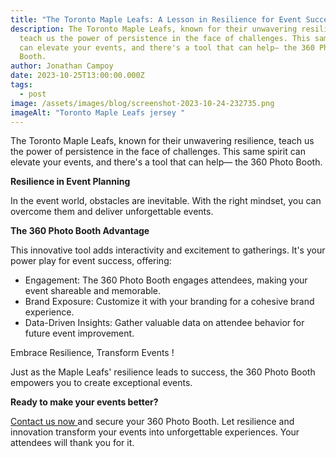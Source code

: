 ```yaml
---
title: "The Toronto Maple Leafs: A Lesson in Resilience for Event Success"
description: The Toronto Maple Leafs, known for their unwavering resilience,
  teach us the power of persistence in the face of challenges. This same spirit
  can elevate your events, and there's a tool that can help— the 360 Photo
  Booth.
author: Jonathan Campoy
date: 2023-10-25T13:00:00.000Z
tags:
  - post
image: /assets/images/blog/screenshot-2023-10-24-232735.png
imageAlt: "Toronto Maple Leafs jersey "
---
```

<!--StartFragment-->



The Toronto Maple Leafs, known for their unwavering resilience, teach us the power of persistence in the face of challenges. This same spirit can elevate your events, and there's a tool that can help— the 360 Photo Booth.



**Resilience in Event Planning**



In the event world, obstacles are inevitable. With the right mindset, you can overcome them and deliver unforgettable events.



**The 360 Photo Booth Advantage**



This innovative tool adds interactivity and excitement to gatherings. It's your power play for event success, offering:



* Engagement: The 360 Photo Booth engages attendees, making your event shareable and memorable.
* Brand Exposure: Customize it with your branding for a cohesive brand experience.
* Data-Driven Insights: Gather valuable data on attendee behavior for future event improvement.

Embrace Resilience, Transform Events !



Just as the Maple Leafs' resilience leads to success, the 360 Photo Booth empowers you to create exceptional events.



**Ready to make your events better?**



[Contact us now ](https://snapnsweet.ca/contact/)and secure your 360 Photo Booth. Let resilience and innovation transform your events into unforgettable experiences. Your attendees will thank you for it.



<!--EndFragment-->